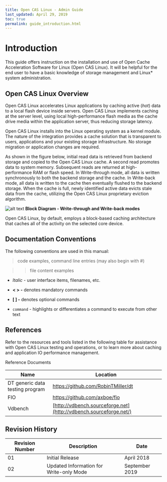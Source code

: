 ```yaml
---
title: Open CAS Linux - Admin Guide
last_updated: April 29, 2019
toc: true
permalink: guide_introduction.html
---
```


Introduction
============

This guide offers instruction on the installation and use of Open Cache
Acceleration Software for Linux (Open CAS Linux). It will be helpful for the end user to have
a basic knowledge of storage management and Linux\* system administration.

Open CAS Linux Overview
-------------------

Open CAS Linux accelerates Linux applications by caching active (*hot*) data to a
local flash device inside servers. Open CAS Linux implements caching at the server
level, using local high-performance flash media as the cache drive media within
the application server, thus reducing storage latency.

Open CAS Linux installs into the Linux operating system as a kernel module. The
nature of the integration provides a cache solution that is transparent to
users, applications and your existing storage infrastructure. No storage
migration or application changes are required.

As shown in the figure below, initial read data is retrieved from backend storage and
copied to the Open CAS Linux cache. A second read promotes data to system memory.
Subsequent reads are returned at high-performance RAM or flash speed. In
Write-through mode, all data is written synchronously to both the backend
storage and the cache. In Write-back mode, all data is written to the cache then
eventually flushed to the backend storage. When the cache is full, newly
identified active data evicts stale data from the cache, utilizing the Open CAS Linux
proprietary eviction algorithm.


![alt text](images/guide_figure1.jpg "Figure 1")
**Block Diagram - Write-through and Write-back modes**  

Open CAS Linux, by default, employs a block-based caching architecture that caches
all of the activity on the selected core device.

Documentation Conventions
-------------------------

The following conventions are used in this manual:

>  code examples, command line entries (may also begin with #)

>> file content examples

-   *Italic* - user interface items, filenames, etc.

-   **\< \> -** denotes mandatory commands

-   **[ ] -** denotes optional commands  

-  `command` - highlights or differentiates a command to execute from other text

References
----------

Refer to the resources and tools listed in the following table for assistance
with Open CAS Linux testing and operations, or to learn more about caching and
application IO performance management.

Reference Documents

| **Name**                        | **Location**                                                      |
|---------------------------------|-------------------------------------------------------------------|
| DT generic data testing program | <https://github.com/RobinTMiller/dt>                    |
| FIO                             | <https://github.com/axboe/fio>                                    |
| Vdbench                         | [http://vdbench.sourceforge.net](http://vdbench.sourceforge.net/) |

Revision History
----------------

| **Revision Number** | **Description**                                                | **Date**       |
|---------------------|----------------------------------------------------------------|----------------|
| 01                  | Initial Release                                                | April 2018     |
| 02                  | Updated Information for Write-only Mode                        | September 2019 |
